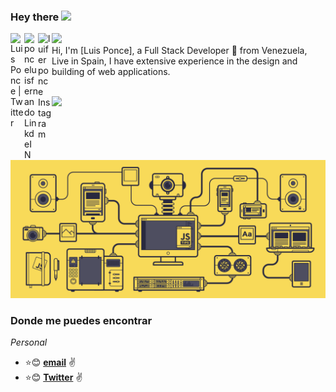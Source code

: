 ### Hey there <img src="https://media.giphy.com/media/hvRJCLFzcasrR4ia7z/giphy.gif" width="25px">
<a href="https://twitter.com/luiferponce">
  <img align="left" alt="Luis Ponce | Twitter" width="22px" src="https://cdn.jsdelivr.net/npm/simple-icons@v3/icons/twitter.svg" />
</a>
<a href="https://www.linkedin.com/in/ponceluisfernando/">
  <img align="left" alt="ponceluisfernando LinkdeIN" width="22px" src="https://cdn.jsdelivr.net/npm/simple-icons@v3/icons/linkedin.svg" />
</a>
<a href="https://www.instagram.com/luiferponce/">
  <img align="left" alt="luiferponce Instagram" width="22px" src="https://cdn.jsdelivr.net/npm/simple-icons@v3/icons/instagram.svg" />
</a>

![](https://visitor-badge.glitch.me/badge?page_id=luisFernandoPonce.luisFernandoPonce)
<br />
Hi, I'm [Luis Ponce], a Full Stack Developer 🚀 from Venezuela, Live in Spain, I have extensive experience in the design and building of web applications.
<br />
<br />

<img  src="https://raw.githubusercontent.com/luiferponce/luiferponce/master/img/clonstagramsignupmin.png" />
<img  src="https://raw.githubusercontent.com/hebertdev/hebertdev/master/img/javascript.gif" />

### Donde me puedes encontrar

_Personal_
- :star::blush: **[email](https://luiferponce@gmail.com)** :v:
- :star::blush: **[Twitter](https://twitter.com/luiferponce)** :v:
